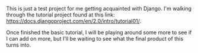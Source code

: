 This is just a test project for me getting acquainted with Django. I'm walking through the 
tutorial project found at this link: https://docs.djangoproject.com/en/2.0/intro/tutorial01/.

Once finished the basic tutorial, I will be playing around some more to see if I can add on
more, but I'll be waiting to see what the final product of this turns into.
